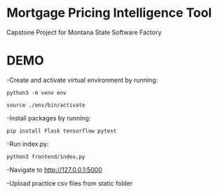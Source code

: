 # Mortgage Pricing Intelligence Tool
Capstone Project for Montana State Software Factory

# DEMO
-Create and activate virtual environment by running:
```
python3 -m venv env

source ./env/bin/activate
```

-Install packages by running:
```
pip install Flask tensorflow pytest
```

-Run index.py:
```
python3 frontend/index.py
```

-Navigate to http://127.0.0.1:5000

-Upload practice csv files from static folder

